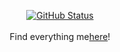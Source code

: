 <p align="center"><a href="https://github.com/gasparaitisj"><img alt="GitHub Status" src="https://github-readme-stats.vercel.app/api?username=gasparaitisj&count_private=true&hide_rank=true&show_icons=true&include_all_commits=true&hide=stars,contribs"></a><br><br>Find everything me<a href="https://linktr.ee/gasparaitisj">here</a>!</p>
